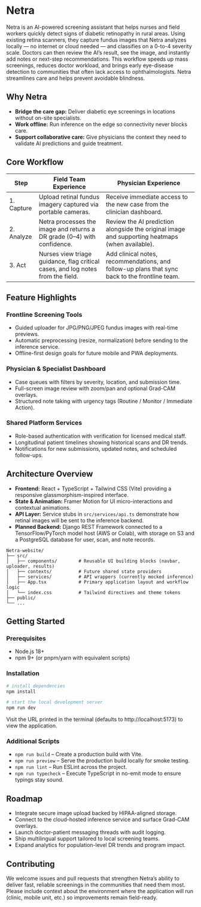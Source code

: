 # Netra

Netra is an AI-powered screening assistant that helps nurses and field workers quickly detect signs of diabetic retinopathy in rural areas. Using existing retina scanners, they capture fundus images that Netra analyzes locally — no internet or cloud needed — and classifies on a 0-to-4 severity scale. Doctors can then review the AI’s result, see the image, and instantly add notes or next-step recommendations. This workflow speeds up mass screenings, reduces doctor workload, and brings early eye-disease detection to communities that often lack access to ophthalmologists. Netra streamlines care and helps prevent avoidable blindness.

## Why Netra
- **Bridge the care gap:** Deliver diabetic eye screenings in locations without on-site specialists.
- **Work offline:** Run inference on the edge so connectivity never blocks care.
- **Support collaborative care:** Give physicians the context they need to validate AI predictions and guide treatment.

## Core Workflow

| Step | Field Team Experience | Physician Experience |
|------|-----------------------|----------------------|
| 1. Capture | Upload retinal fundus imagery captured via portable cameras. | Receive immediate access to the new case from the clinician dashboard. |
| 2. Analyze | Netra processes the image and returns a DR grade (0–4) with confidence. | Review the AI prediction alongside the original image and supporting heatmaps (when available). |
| 3. Act | Nurses view triage guidance, flag critical cases, and log notes from the field. | Add clinical notes, recommendations, and follow-up plans that sync back to the frontline team. |

## Feature Highlights

### Frontline Screening Tools
- Guided uploader for JPG/PNG/JPEG fundus images with real-time previews.
- Automatic preprocessing (resize, normalization) before sending to the inference service.
- Offline-first design goals for future mobile and PWA deployments.

### Physician & Specialist Dashboard
- Case queues with filters by severity, location, and submission time.
- Full-screen image review with zoom/pan and optional Grad-CAM overlays.
- Structured note taking with urgency tags (Routine / Monitor / Immediate Action).

### Shared Platform Services
- Role-based authentication with verification for licensed medical staff.
- Longitudinal patient timelines showing historical scans and DR trends.
- Notifications for new submissions, updated notes, and scheduled follow-ups.

## Architecture Overview
- **Frontend:** React + TypeScript + Tailwind CSS (Vite) providing a responsive glassmorphism-inspired interface.
- **State & Animation:** Framer Motion for UI micro-interactions and contextual animations.
- **API Layer:** Service stubs in `src/services/api.ts` demonstrate how retinal images will be sent to the inference backend.
- **Planned Backend:** Django REST Framework connected to a TensorFlow/PyTorch model host (AWS or Colab), with storage on S3 and a PostgreSQL database for user, scan, and note records.

```
Netra-website/
├── src/
│   ├── components/        # Reusable UI building blocks (navbar, uploader, results)
│   ├── contexts/          # Future shared state providers
│   ├── services/          # API wrappers (currently mocked inference)
│   ├── App.tsx            # Primary application layout and workflow logic
│   └── index.css          # Tailwind directives and theme tokens
├── public/
└── ...
```

## Getting Started

### Prerequisites
- Node.js 18+
- npm 9+ (or pnpm/yarn with equivalent scripts)

### Installation
```bash
# install dependencies
npm install

# start the local development server
npm run dev
```
Visit the URL printed in the terminal (defaults to http://localhost:5173) to view the application.

### Additional Scripts
- `npm run build` – Create a production build with Vite.
- `npm run preview` – Serve the production build locally for smoke testing.
- `npm run lint` – Run ESLint across the project.
- `npm run typecheck` – Execute TypeScript in no-emit mode to ensure typings stay sound.

## Roadmap
- Integrate secure image upload backed by HIPAA-aligned storage.
- Connect to the cloud-hosted inference service and surface Grad-CAM overlays.
- Launch doctor-patient messaging threads with audit logging.
- Ship multilingual support tailored to local screening teams.
- Expand analytics for population-level DR trends and program impact.

## Contributing
We welcome issues and pull requests that strengthen Netra’s ability to deliver fast, reliable screenings in the communities that need them most. Please include context about the environment where the application will run (clinic, mobile unit, etc.) so improvements remain field-ready.
